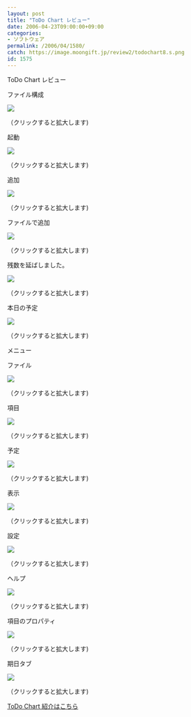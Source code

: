```yaml
---
layout: post
title: "ToDo Chart レビュー"
date: 2006-04-23T09:00:00+09:00
categories:
- ソフトウェア
permalink: /2006/04/1580/
catch: https://image.moongift.jp/review2/todochart8.s.png
id: 1575
---
```

ToDo Chart レビュー  
<!--more-->

ファイル構成

  

[![](https://image.moongift.jp/review2/todochart1.s.png)](https://image.moongift.jp/review2/todochart1.png)  
  
（クリックすると拡大します)

  

起動

  

[![](https://image.moongift.jp/review2/todochart2.s.png)](https://image.moongift.jp/review2/todochart2.png)  
  
（クリックすると拡大します)

  

追加

  

[![](https://image.moongift.jp/review2/todochart3.s.png)](https://image.moongift.jp/review2/todochart3.png)  
  
（クリックすると拡大します)

  

ファイルで追加

  

[![](https://image.moongift.jp/review2/todochart4.s.png)](https://image.moongift.jp/review2/todochart4.png)  
  
（クリックすると拡大します)

  

残数を延ばしました。

  

[![](https://image.moongift.jp/review2/todochart5.s.png)](https://image.moongift.jp/review2/todochart5.png)  
  
（クリックすると拡大します)

  

本日の予定

  

[![](https://image.moongift.jp/review2/todochart6.s.png)](https://image.moongift.jp/review2/todochart6.png)  
  
（クリックすると拡大します)

  

メニュー

  

ファイル

  

[![](https://image.moongift.jp/review2/todochart7.s.png)](https://image.moongift.jp/review2/todochart7.png)  
  
（クリックすると拡大します)

  

項目

  

[![](https://image.moongift.jp/review2/todochart8.s.png)](https://image.moongift.jp/review2/todochart8.png)  
  
（クリックすると拡大します)

  

予定

  

[![](https://image.moongift.jp/review2/todochart9.s.png)](https://image.moongift.jp/review2/todochart9.png)  
  
（クリックすると拡大します)

  

表示

  

[![](https://image.moongift.jp/review2/todochart10.s.png)](https://image.moongift.jp/review2/todochart10.png)  
  
（クリックすると拡大します)

  

設定

  

[![](https://image.moongift.jp/review2/todochart11.s.png)](https://image.moongift.jp/review2/todochart11.png)  
  
（クリックすると拡大します)

  

ヘルプ

  

[![](https://image.moongift.jp/review2/todochart12.s.png)](https://image.moongift.jp/review2/todochart12.png)  
  
（クリックすると拡大します)

  

項目のプロパティ

  

[![](https://image.moongift.jp/review2/todochart13.s.png)](https://image.moongift.jp/review2/todochart13.png)  
  
（クリックすると拡大します)

  

期日タブ

  

[![](https://image.moongift.jp/review2/todochart14.s.png)](https://image.moongift.jp/review2/todochart14.png)  
  
（クリックすると拡大します)

  

[ToDo Chart 紹介はこちら](http://fw.moongift.jp/intro/i-1574.html)

